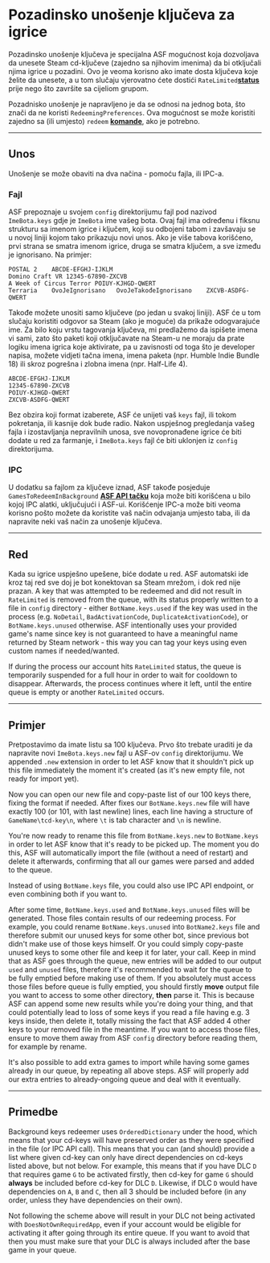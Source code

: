 # Pozadinsko unošenje ključeva za igrice

Pozadinsko unošenje ključeva je specijalna ASF mogućnost koja dozvoljava da unesete Steam cd-ključeve (zajedno sa njihovim imenima) da bi otključali njima igrice u pozadini. Ovo je veoma korisno ako imate dosta ključeva koje želite da unesete, a u tom slučaju vjerovatno ćete dostići `RateLimited`**[status](https://github.com/JustArchiNET/ArchiSteamFarm/wiki/FAQ#what-is-the-meaning-of-status-when-redeeming-a-key)** prije nego što završite sa cijeliom grupom.

Pozadnisko unošenje je napravljeno je da se odnosi na jednog bota, što znači da ne koristi `RedeemingPreferences`. Ova mogućnost se može koristiti zajedno sa (ili umjesto) `redeem` **[komande](https://github.com/JustArchiNET/ArchiSteamFarm/wiki/Commands)**, ako je potrebno.

---

## Unos

Unošenje se može obaviti na dva načina - pomoću fajla, ili IPC-a.

### Fajl

ASF prepoznaje u svojem `config` direktorijumu fajl pod nazivod `ImeBota.keys` gdje je `ImeBota` ime vašeg bota. Ovaj fajl ima određenu i fiksnu strukturu sa imenom igrice i ključem, koji su odbojeni tabom i zavšavaju se u novoj liniji kojom tako prikazuju novi unos. Ako je više tabova korišćeno, prvi strana se smatra imenom igrice, druga se smatra ključem, a sve između je ignorisano. Na primjer:

```text
POSTAL 2    ABCDE-EFGHJ-IJKLM
Domino Craft VR 12345-67890-ZXCVB
A Week of Circus Terror POIUY-KJHGD-QWERT
Terraria    OvoJeIgnorisano   OvoJeTakođeIgnorisano    ZXCVB-ASDFG-QWERT
```

Takođe možete unositi samo ključeve (po jedan u svakoj liniji). ASF će u tom slučaju koristiti odgovor sa Steam (ako je moguće) da prikaže odogvarajuće ime. Za bilo koju vrstu tagovanja ključeva, mi predlažemo da ispišete imena vi sami, zato što paketi koji otključavate na Steam-u ne moraju da prate logiku imena igrica koje aktivirate, pa u zavisnosti od toga što je developer napisa, možete vidjeti tačna imena, imena paketa (npr. Humble Indie Bundle 18) ili skroz pogrešna i zlobna imena (npr. Half-Life 4).

```text
ABCDE-EFGHJ-IJKLM
12345-67890-ZXCVB
POIUY-KJHGD-QWERT
ZXCVB-ASDFG-QWERT
```

Bez obzira koji format izaberete, ASF će unijeti vaš `keys` fajl, ili tokom pokretanja, ili kasnije dok bude radio. Nakon uspješnog pregledanja vašeg fajla i izostavljanja nepravilnih unosa, sve novopronađene igrice će biti dodate u red za farmanje, i `ImeBota.keys` fajl će biti uklonjen iz `config` direktorijuma.

### IPC

U dodatku sa fajlom za ključeve iznad, ASF takođe posjeduje `GamesToRedeemInBackground` **[ASF API tačku](https://github.com/JustArchiNET/ArchiSteamFarm/wiki/IPC#asf-api)** koja može biti korišćena u bilo kojoj IPC alatki, uključujući i ASF-ui. Korišćenje IPC-a može biti veoma korisno pošto možete da koristite vaš način odvajanja umjesto taba, ili da napravite neki vaš način za unošenje ključeva.

---

## Red

Kada su igrice uspješno upešene, biće dodate u red. ASF automatski ide kroz taj red sve doj je bot konektovan sa Steam mrežom, i dok red nije prazan. A key that was attempted to be redeemed and did not result in `RateLimited` is removed from the queue, with its status properly written to a file in `config` directory - either `BotName.keys.used` if the key was used in the process (e.g. `NoDetail`, `BadActivationCode`, `DuplicateActivationCode`), or `BotName.keys.unused` otherwise. ASF intentionally uses your provided game's name since key is not guaranteed to have a meaningful name returned by Steam network - this way you can tag your keys using even custom names if needed/wanted.

If during the process our account hits `RateLimited` status, the queue is temporarily suspended for a full hour in order to wait for cooldown to disappear. Afterwards, the process continues where it left, until the entire queue is empty or another `RateLimited` occurs.

---

## Primjer

Pretpostavimo da imate listu sa 100 ključeva. Prvo što trebate uraditi je da napravite novi `ImeBota.keys.new` fajl u ASF-ov `config` direktorijumu. We appended `.new` extension in order to let ASF know that it shouldn't pick up this file immediately the moment it's created (as it's new empty file, not ready for import yet).

Now you can open our new file and copy-paste list of our 100 keys there, fixing the format if needed. After fixes our `BotName.keys.new` file will have exactly 100 (or 101, with last newline) lines, each line having a structure of `GameName\tcd-key\n`, where `\t` is tab character and `\n` is newline.

You're now ready to rename this file from `BotName.keys.new` to `BotName.keys` in order to let ASF know that it's ready to be picked up. The moment you do this, ASF will automatically import the file (without a need of restart) and delete it afterwards, confirming that all our games were parsed and added to the queue.

Instead of using `BotName.keys` file, you could also use IPC API endpoint, or even combining both if you want to.

After some time, `BotName.keys.used` and `BotName.keys.unused` files will be generated. Those files contain results of our redeeming process. For example, you could rename `BotName.keys.unused` into `BotName2.keys` file and therefore submit our unused keys for some other bot, since previous bot didn't make use of those keys himself. Or you could simply copy-paste unused keys to some other file and keep it for later, your call. Keep in mind that as ASF goes through the queue, new entries will be added to our output `used` and `unused` files, therefore it's recommended to wait for the queue to be fully emptied before making use of them. If you absolutely must access those files before queue is fully emptied, you should firstly **move** output file you want to access to some other directory, **then** parse it. This is because ASF can append some new results while you're doing your thing, and that could potentially lead to loss of some keys if you read a file having e.g. 3 keys inside, then delete it, totally missing the fact that ASF added 4 other keys to your removed file in the meantime. If you want to access those files, ensure to move them away from ASF `config` directory before reading them, for example by rename.

It's also possible to add extra games to import while having some games already in our queue, by repeating all above steps. ASF will properly add our extra entries to already-ongoing queue and deal with it eventually.

---

## Primedbe

Background keys redeemer uses `OrderedDictionary` under the hood, which means that your cd-keys will have preserved order as they were specified in the file (or IPC API call). This means that you can (and should) provide a list where given cd-key can only have direct dependencies on cd-keys listed above, but not below. For example, this means that if you have DLC `D` that requires game `G` to be activated firstly, then cd-key for game `G` should **always** be included before cd-key for DLC `D`. Likewise, if DLC `D` would have dependencies on `A`, `B` and `C`, then all 3 should be included before (in any order, unless they have dependencies on their own).

Not following the scheme above will result in your DLC not being activated with `DoesNotOwnRequiredApp`, even if your account would be eligible for activating it after going through its entire queue. If you want to avoid that then you must make sure that your DLC is always included after the base game in your queue.